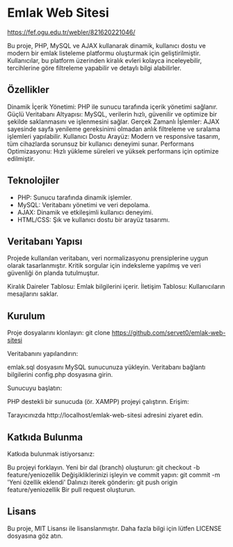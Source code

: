 # Emlak Web Sitesi

https://fef.ogu.edu.tr/webler/821620221046/

Bu proje, PHP, MySQL ve AJAX kullanarak dinamik, kullanıcı dostu ve modern bir emlak listeleme platformu oluşturmak için geliştirilmiştir. Kullanıcılar, bu platform üzerinden kiralık evleri kolayca inceleyebilir, tercihlerine göre filtreleme yapabilir ve detaylı bilgi alabilirler.

## Özellikler
Dinamik İçerik Yönetimi: PHP ile sunucu tarafında içerik yönetimi sağlanır.
Güçlü Veritabanı Altyapısı: MySQL, verilerin hızlı, güvenilir ve optimize bir şekilde saklanmasını ve işlenmesini sağlar.
Gerçek Zamanlı İşlemler: AJAX sayesinde sayfa yenileme gereksinimi olmadan anlık filtreleme ve sıralama işlemleri yapılabilir.
Kullanıcı Dostu Arayüz: Modern ve responsive tasarım, tüm cihazlarda sorunsuz bir kullanıcı deneyimi sunar.
Performans Optimizasyonu: Hızlı yükleme süreleri ve yüksek performans için optimize edilmiştir.

## Teknolojiler
- PHP: Sunucu tarafında dinamik işlemler.
- MySQL: Veritabanı yönetimi ve veri depolama.
- AJAX: Dinamik ve etkileşimli kullanıcı deneyimi.
- HTML/CSS: Şık ve kullanıcı dostu bir arayüz tasarımı.

## Veritabanı Yapısı
Projede kullanılan veritabanı, veri normalizasyonu prensiplerine uygun olarak tasarlanmıştır. Kritik sorgular için indeksleme yapılmış ve veri güvenliği ön planda tutulmuştur.

Kiralık Daireler Tablosu: Emlak bilgilerini içerir.
İletişim Tablosu: Kullanıcıların mesajlarını saklar.

## Kurulum
Proje dosyalarını klonlayın:
git clone https://github.com/servet0/emlak-web-sitesi

Veritabanını yapılandırın:

emlak.sql dosyasını MySQL sunucunuza yükleyin.
Veritabanı bağlantı bilgilerini config.php dosyasına girin.

Sunucuyu başlatın:

PHP destekli bir sunucuda (ör. XAMPP) projeyi çalıştırın.
Erişim:

Tarayıcınızda http://localhost/emlak-web-sitesi adresini ziyaret edin.

## Katkıda Bulunma
Katkıda bulunmak istiyorsanız:

Bu projeyi forklayın.
Yeni bir dal (branch) oluşturun: git checkout -b feature/yeniozellik
Değişikliklerinizi işleyin ve commit yapın: git commit -m 'Yeni özellik eklendi'
Dalınızı iterek gönderin: git push origin feature/yeniozellik
Bir pull request oluşturun.

## Lisans
Bu proje, MIT Lisansı ile lisanslanmıştır. Daha fazla bilgi için lütfen LICENSE dosyasına göz atın.
